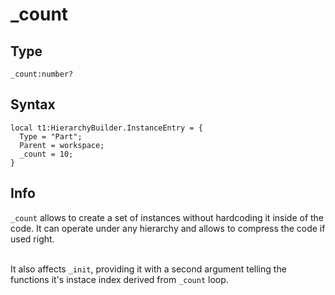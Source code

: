 # _count

## Type
```luau
_count:number?
```

## Syntax
```luau
local t1:HierarchyBuilder.InstanceEntry = {
  Type = "Part";
  Parent = workspace;
  _count = 10;
}
```

## Info
`_count` allows to create a set of instances without hardcoding it inside of the code. It can operate under any hierarchy and allows to compress the code if used right. <br><br>

It also affects `_init`, providing it with a second argument telling the functions it's instace index derived from `_count` loop.
